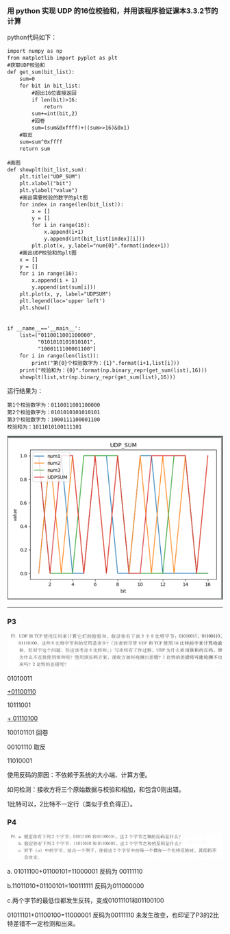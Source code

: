 ### 用 python 实现 UDP 的16位校验和，并用该程序验证课本3.3.2节的计算

python代码如下：

```
import numpy as np
from matplotlib import pyplot as plt
#获取UDP校验和
def get_sum(bit_list):
    sum=0
    for bit in bit_list:
        #超出16位直接返回
        if len(bit)>16:
            return
        sum+=int(bit,2)
        #回卷
        sum=(sum&0xffff)+((sum>>16)&0x1)
    #取反
    sum=sum^0xffff
    return sum

#画图
def showplt(bit_list,sum):
    plt.title("UDP_SUM")
    plt.xlabel("bit")
    plt.ylabel("value")
    #画出需要校验的数字的plt图
    for index in range(len(bit_list)):
        x = []
        y = []
        for i in range(16):
            x.append(i+1)
            y.append(int(bit_list[index][i]))
        plt.plot(x, y,label="num{0}".format(index+1))
    #画出UDP校验和的plt图
    x = []
    y = []
    for i in range(16):
        x.append(i + 1)
        y.append(int(sum[i]))
    plt.plot(x, y, label="UDPSUM")
    plt.legend(loc='upper left')
    plt.show()


if __name__=='__main__':
    list=["0110011001100000",
          "0101010101010101",
          "1000111100001100"]
    for i in range(len(list)):
        print("第{0}个校验数字为：{1}".format(i+1,list[i]))
    print("校验和为：{0}".format(np.binary_repr(get_sum(list),16)))
    showplt(list,str(np.binary_repr(get_sum(list),16)))
```

运行结果为：

```
第1个校验数字为：0110011001100000
第2个校验数字为：0101010101010101
第3个校验数字为：1000111100001100
校验和为：1011010100111101
```

![](img/udpsum.png)

---

### P3

![](img/P3.png)

  01010011

<u>+01100110</u>

   10111001

<u>+ 01110100</u>

 100101101 回卷

 00101110 取反

  11010001

使用反码的原因：不依赖于系统的大小端、计算方便。

如何检测：接收方将三个原始数据与校验和相加，和包含0则出错。

1比特可以，2比特不一定行（类似于负负得正）。

### P4

![](img/P4.png)

a. 01011100+01100101=11000001 反码为 00111110

b.11011010+01100101=100111111 反码为011000000

c.两个字节的最低位都发生反转，变成01011101和01100100

01011101+01100100=11000001 反码为00111110 未发生改变，也印证了P3的2比特差错不一定检测和出来。

